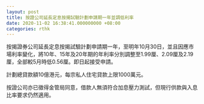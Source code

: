 ```yaml
---
layout: post
title: 按證公司延長定息按揭試驗計劃申請期一年並調低利率
date: 2020-11-02 16:38:41.000000000 +08:00
categories: rthk
---
```


按揭證券公司延長定息按揭試驗計劃申請期一年，至明年10月30日，並且因應市場利率變化，將10年、15年及20年期的年利率分別調整至1.99厘、2.09厘及2.19厘，全部較5月時低0.56厘。即日起接受申請。

計劃總貸款額10億港元，每宗私人住宅貸款上限1000萬元。

按證公司亦已徵得金管局同意，借款人無須符合加息壓力測試，但現行供款與入息比率要求仍然適用。
